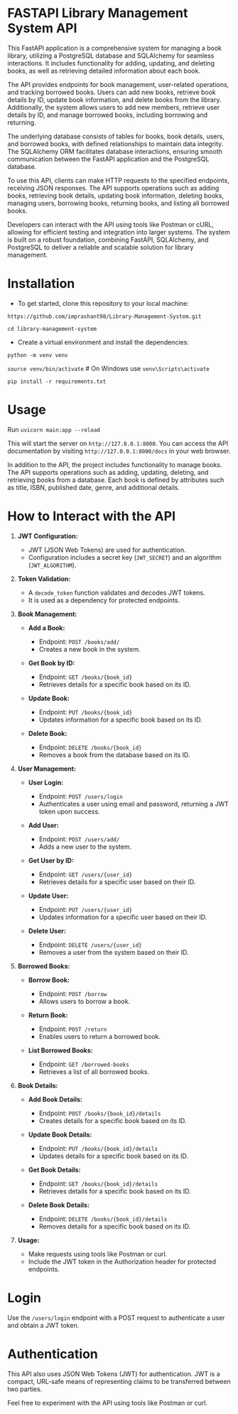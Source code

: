 # FASTAPI Library Management System API

This FastAPI application is a comprehensive system for managing a book library, utilizing a PostgreSQL database and SQLAlchemy for seamless interactions. It includes functionality for adding, updating, and deleting books, as well as retrieving detailed information about each book.

The API provides endpoints for book management, user-related operations, and tracking borrowed books. Users can add new books, retrieve book details by ID, update book information, and delete books from the library. Additionally, the system allows users to add new members, retrieve user details by ID, and manage borrowed books, including borrowing and returning.

The underlying database consists of tables for books, book details, users, and borrowed books, with defined relationships to maintain data integrity. The SQLAlchemy ORM facilitates database interactions, ensuring smooth communication between the FastAPI application and the PostgreSQL database.

To use this API, clients can make HTTP requests to the specified endpoints, receiving JSON responses. The API supports operations such as adding books, retrieving book details, updating book information, deleting books, managing users, borrowing books, returning books, and listing all borrowed books.

Developers can interact with the API using tools like Postman or cURL, allowing for efficient testing and integration into larger systems. The system is built on a robust foundation, combining FastAPI, SQLAlchemy, and PostgreSQL to deliver a reliable and scalable solution for library management.

# Installation

- To get started, clone this repository to your local machine:

`https://github.com/imprashant98/Library-Management-System.git`

`cd library-management-system`

- Create a virtual environment and install the dependencies:

`python -m venv venv`

`source venv/bin/activate` # On Windows use `venv\Scripts\activate`

`pip install -r requirements.txt`

# Usage

Run `uvicorn main:app --reload`

This will start the server on `http://127.0.0.1:8000`. You can access the API documentation by visiting `http://127.0.0.1:8000/docs` in your web browser.

In addition to the API, the project includes functionality to manage books. The API supports operations such as adding, updating, deleting, and retrieving books from a database. Each book is defined by attributes such as title, ISBN, published date, genre, and additional details.

# How to Interact with the API

1. **JWT Configuration:**

   - JWT (JSON Web Tokens) are used for authentication.
   - Configuration includes a secret key (`JWT_SECRET`) and an algorithm (`JWT_ALGORITHM`).

2. **Token Validation:**

   - A `decode_token` function validates and decodes JWT tokens.
   - It is used as a dependency for protected endpoints.

3. **Book Management:**

   - **Add a Book:**

     - Endpoint: `POST /books/add/`
     - Creates a new book in the system.

   - **Get Book by ID:**

     - Endpoint: `GET /books/{book_id}`
     - Retrieves details for a specific book based on its ID.

   - **Update Book:**

     - Endpoint: `PUT /books/{book_id}`
     - Updates information for a specific book based on its ID.

   - **Delete Book:**
     - Endpoint: `DELETE /books/{book_id}`
     - Removes a book from the database based on its ID.

4. **User Management:**

   - **User Login:**

     - Endpoint: `POST /users/login`
     - Authenticates a user using email and password, returning a JWT token upon success.

   - **Add User:**

     - Endpoint: `POST /users/add/`
     - Adds a new user to the system.

   - **Get User by ID:**

     - Endpoint: `GET /users/{user_id}`
     - Retrieves details for a specific user based on their ID.

   - **Update User:**

     - Endpoint: `PUT /users/{user_id}`
     - Updates information for a specific user based on their ID.

   - **Delete User:**
     - Endpoint: `DELETE /users/{user_id}`
     - Removes a user from the system based on their ID.

5. **Borrowed Books:**

   - **Borrow Book:**

     - Endpoint: `POST /borrow`
     - Allows users to borrow a book.

   - **Return Book:**

     - Endpoint: `POST /return`
     - Enables users to return a borrowed book.

   - **List Borrowed Books:**
     - Endpoint: `GET /borrowed-books`
     - Retrieves a list of all borrowed books.

6. **Book Details:**

   - **Add Book Details:**

     - Endpoint: `POST /books/{book_id}/details`
     - Creates details for a specific book based on its ID.

   - **Update Book Details:**

     - Endpoint: `PUT /books/{book_id}/details`
     - Updates details for a specific book based on its ID.

   - **Get Book Details:**

     - Endpoint: `GET /books/{book_id}/details`
     - Retrieves details for a specific book based on its ID.

   - **Delete Book Details:**
     - Endpoint: `DELETE /books/{book_id}/details`
     - Removes details for a specific book based on its ID.

7. **Usage:**
   - Make requests using tools like Postman or curl.
   - Include the JWT token in the Authorization header for protected endpoints.

# Login

Use the `/users/login` endpoint with a POST request to authenticate a user and obtain a JWT token.

# Authentication

This API also uses JSON Web Tokens (JWT) for authentication. JWT is a compact, URL-safe means of representing claims to be transferred between two parties.

Feel free to experiment with the API using tools like Postman or curl.
